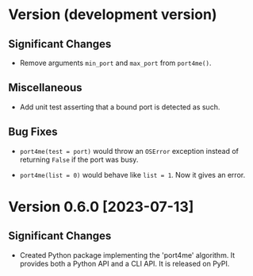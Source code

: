 # Version (development version)

## Significant Changes

 * Remove arguments `min_port` and `max_port` from `port4me()`.

## Miscellaneous

 * Add unit test asserting that a bound port is detected as such.

## Bug Fixes

 * `port4me(test = port)` would throw an `OSError` exception instead
   of returning `False` if the port was busy.

 * `port4me(list = 0)` would behave like `list = 1`.  Now it gives an
   error.


# Version 0.6.0 [2023-07-13]

## Significant Changes

 * Created Python package implementing the 'port4me' algorithm.  It
   provides both a Python API and a CLI API.  It is released on PyPI.
